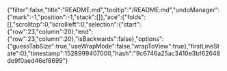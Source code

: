 {"filter":false,"title":"README.md","tooltip":"/README.md","undoManager":{"mark":-1,"position":-1,"stack":[]},"ace":{"folds":[],"scrolltop":0,"scrollleft":0,"selection":{"start":{"row":23,"column":20},"end":{"row":23,"column":20},"isBackwards":false},"options":{"guessTabSize":true,"useWrapMode":false,"wrapToView":true},"firstLineState":0},"timestamp":1528999407000,"hash":"9c6746a25ac3410e3bf62648de9f0aed46ef8699"}
